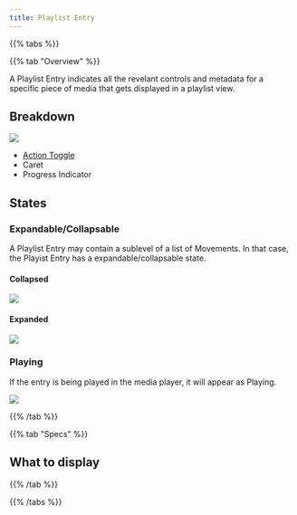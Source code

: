 ```yaml
---
title: Playlist Entry
---
```



{{% tabs %}}

{{% tab "Overview" %}}

A Playlist Entry indicates all the revelant controls and metadata for a specific piece of media that gets displayed in a playlist view. 

## Breakdown

![](/images/molecules/playlist-entry/breakdown.png)

* [Action Toggle](/design-system/atoms/action-toggle)
* Caret
* Progress Indicator

## States

### Expandable/Collapsable

A Playlist Entry may contain a sublevel of a list of Movements. In that case, the Playist Entry has a expandable/collapsable state. 

#### Collapsed
![](/images/molecules/playlist-entry/playlist-entry.png)

#### Expanded
![](/images/molecules/playlist-entry/playlist-entry-expanded.png)






### Playing

If the entry is being played in the media player, it will appear as Playing.

![](/images/molecules/playlist-entry/playlist-entry-playing.png)


{{% /tab %}}

{{% tab "Specs" %}}

## What to display

{{% /tab %}}

{{% /tabs %}}